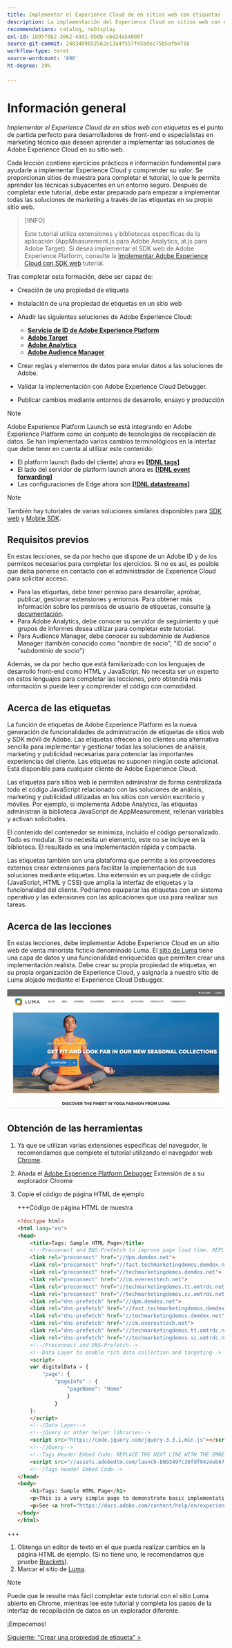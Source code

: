 ```yaml
---
title: Implementar el Experience Cloud de en sitios web con etiquetas
description: La implementación del Experience Cloud en sitios web con etiquetas es el punto de partida perfecto para desarrolladores de front-end o especialistas en marketing técnico que deseen aprender a implementar las soluciones de Adobe Experience Cloud en su sitio web.
recommendations: catalog, noDisplay
exl-id: 1b95f0b2-3062-49d1-9b0b-e6824a54008f
source-git-commit: 2483409b52562e13a4f557fe5bdec75b5afb4716
workflow-type: tm+mt
source-wordcount: '896'
ht-degree: 39%

---
```


# Información general

_Implementar el Experience Cloud de en sitios web con etiquetas_ es el punto de partida perfecto para desarrolladores de front-end o especialistas en marketing técnico que deseen aprender a implementar las soluciones de Adobe Experience Cloud en su sitio web.

Cada lección contiene ejercicios prácticos e información fundamental para ayudarle a implementar Experience Cloud y comprender su valor.  Se proporcionan sitios de muestra para completar el tutorial, lo que le permite aprender las técnicas subyacentes en un entorno seguro. Después de completar este tutorial, debe estar preparado para empezar a implementar todas las soluciones de marketing a través de las etiquetas en su propio sitio web.

>[!INFO]
>
>Este tutorial utiliza extensiones y bibliotecas específicas de la aplicación (AppMeasurement.js para Adobe Analytics, at.js para Adobe Target). Si desea implementar el SDK web de Adobe Experience Platform, consulte la [Implementar Adobe Experience Cloud con SDK web](/help/tutorial-web-sdk/overview.md) tutorial.


Tras completar esta formación, debe ser capaz de:

* Creación de una propiedad de etiqueta

* Instalación de una propiedad de etiquetas en un sitio web

* Añadir las siguientes soluciones de Adobe Experience Cloud:
   * **[Servicio de ID de Adobe Experience Platform](id-service.md)**
   * **[Adobe Target](target.md)**
   * **[Adobe Analytics](analytics.md)**
   * **[Adobe Audience Manager](audience-manager.md)**

* Crear reglas y elementos de datos para enviar datos a las soluciones de Adobe.

* Validar la implementación con Adobe Experience Cloud Debugger.

* Publicar cambios mediante entornos de desarrollo, ensayo y producción

>[!NOTE]
>
>Adobe Experience Platform Launch se está integrando en Adobe Experience Platform como un conjunto de tecnologías de recopilación de datos. Se han implementado varios cambios terminológicos en la interfaz que debe tener en cuenta al utilizar este contenido:
>
> * El platform launch (lado del cliente) ahora es **[[!DNL tags]](https://experienceleague.adobe.com/docs/experience-platform/tags/home.html?lang=es)**
> * El lado del servidor de platform launch ahora es **[[!DNL event forwarding]](https://experienceleague.adobe.com/docs/experience-platform/tags/event-forwarding/overview.html)**
> * Las configuraciones de Edge ahora son **[[!DNL datastreams]](https://experienceleague.adobe.com/docs/experience-platform/edge/fundamentals/datastreams.html?lang=es)**

>[!NOTE]
>
>También hay tutoriales de varias soluciones similares disponibles para [SDK web](../tutorial-web-sdk/overview.md) y [Mobile SDK](../tutorial-mobile-sdk/overview.md).

## Requisitos previos

En estas lecciones, se da por hecho que dispone de un Adobe ID y de los permisos necesarios para completar los ejercicios. Si no es así, es posible que deba ponerse en contacto con el administrador de Experience Cloud para solicitar acceso.

* Para las etiquetas, debe tener permiso para desarrollar, aprobar, publicar, gestionar extensiones y entornos. Para obtener más información sobre los permisos de usuario de etiquetas, consulte [la documentación](https://experienceleague.adobe.com/docs/experience-platform/tags/admin/user-permissions.html).
* Para Adobe Analytics, debe conocer su servidor de seguimiento y qué grupos de informes desea utilizar para completar este tutorial.
* Para Audience Manager, debe conocer su subdominio de Audience Manager (también conocido como &quot;nombre de socio&quot;, &quot;ID de socio&quot; o &quot;subdominio de socio&quot;)

Además, se da por hecho que está familiarizado con los lenguajes de desarrollo front-end como HTML y JavaScript. No necesita ser un experto en estos lenguajes para completar las lecciones, pero obtendrá más información si puede leer y comprender el código con comodidad.

## Acerca de las etiquetas

La función de etiquetas de Adobe Experience Platform es la nueva generación de funcionalidades de administración de etiquetas de sitios web y SDK móvil de Adobe. Las etiquetas ofrecen a los clientes una alternativa sencilla para implementar y gestionar todas las soluciones de análisis, marketing y publicidad necesarias para potenciar las importantes experiencias del cliente. Las etiquetas no suponen ningún coste adicional. Está disponible para cualquier cliente de Adobe Experience Cloud.

Las etiquetas para sitios web le permiten administrar de forma centralizada todo el código JavaScript relacionado con las soluciones de análisis, marketing y publicidad utilizadas en los sitios con versión escritorio y móviles. Por ejemplo, si implementa Adobe Analytics, las etiquetas administran la biblioteca JavaScript de AppMeasurement, rellenan variables y activan solicitudes.

El contenido del contenedor se minimiza, incluido el código personalizado. Todo es modular. Si no necesita un elemento, este no se incluye en la biblioteca. El resultado es una implementación rápida y compacta.

Las etiquetas también son una plataforma que permite a los proveedores externos crear extensiones para facilitar la implementación de sus soluciones mediante etiquetas. Una extensión es un paquete de código (JavaScript, HTML y CSS) que amplía la interfaz de etiquetas y la funcionalidad del cliente. Podríamos equiparar las etiquetas con un sistema operativo y las extensiones con las aplicaciones que usa para realizar sus tareas.

## Acerca de las lecciones

En estas lecciones, debe implementar Adobe Experience Cloud en un sitio web de venta minorista ficticio denominado Luma. El [sitio de Luma](https://luma.enablementadobe.com/content/luma/us/en.html) tiene una capa de datos y una funcionalidad enriquecidas que permiten crear una implementación realista. Debe crear su propia propiedad de etiquetas, en su propia organización de Experience Cloud, y asignarla a nuestro sitio de Luma alojado mediante el Experience Cloud Debugger.

[![Sitio web de Luma](images/overview-luma.png)](https://luma.enablementadobe.com/content/luma/us/en.html)

## Obtención de las herramientas

1. Ya que se utilizan varias extensiones específicas del navegador, le recomendamos que complete el tutorial utilizando el navegador web [Chrome](https://www.google.com/chrome/).
1. Añada el [Adobe Experience Platform Debugger](https://chromewebstore.google.com/detail/adobe-experience-platform/bfnnokhpnncpkdmbokanobigaccjkpob) Extensión de a su explorador Chrome
1. Copie el código de página HTML de ejemplo

   +++Código de página HTML de muestra

   ```html
   <!doctype html>
   <html lang="en">
   <head>
       <title>Tags: Sample HTML Page</title>
       <!--Preconnect and DNS-Prefetch to improve page load time. REPLACE "techmarketingdemos" WITH YOUR OWN AAM PARTNER ID, TARGET CLIENT CODE, AND ANALYTICS TRACKING SERVER-->
       <link rel="preconnect" href="//dpm.demdex.net">
       <link rel="preconnect" href="//fast.techmarketingdemos.demdex.net">
       <link rel="preconnect" href="//techmarketingdemos.demdex.net">
       <link rel="preconnect" href="//cm.everesttech.net">
       <link rel="preconnect" href="//techmarketingdemos.tt.omtrdc.net">
       <link rel="preconnect" href="//techmarketingdemos.sc.omtrdc.net">
       <link rel="dns-prefetch" href="//dpm.demdex.net">
       <link rel="dns-prefetch" href="//fast.techmarketingdemos.demdex.net">
       <link rel="dns-prefetch" href="//techmarketingdemos.demdex.net">
       <link rel="dns-prefetch" href="//cm.everesttech.net">
       <link rel="dns-prefetch" href="//techmarketingdemos.tt.omtrdc.net">
       <link rel="dns-prefetch" href="//techmarketingdemos.sc.omtrdc.net">
       <!--/Preconnect and DNS-Prefetch-->
       <!--Data Layer to enable rich data collection and targeting-->
       <script>
       var digitalData = {
           "page": {
               "pageInfo" : {
                   "pageName": "Home"
                   }
               }
       };
       </script>
       <!--/Data Layer-->
       <!--jQuery or other helper libraries-->
       <script src="https://code.jquery.com/jquery-3.3.1.min.js"></script>
       <!--/jQuery-->
       <!--Tags Header Embed Code: REPLACE THE NEXT LINE WITH THE EMBED CODE FROM YOUR OWN DEVELOPMENT ENVIRONMENT-->
       <script src="//assets.adobedtm.com/launch-EN93497c30fdf0424eb678d5f4ffac66dc.min.js" async></script>
       <!--/Tags Header Embed Code-->
   </head>
   <body>
       <h1>Tags: Sample HTML Page</h1>
       <p>This is a very simple page to demonstrate basic implementation concepts of Tags</p>
       <p>See <a href="https://docs.adobe.com/content/help/en/experience-cloud/implementing-in-websites-with-launch/index.html">Implementing the Experience Cloud in Websites with Tags</a> for the complete tutorial</p>
   </body>
   </html>
   ```

+++

1. Obtenga un editor de texto en el que pueda realizar cambios en la página HTML de ejemplo. (Si no tiene uno, le recomendamos que pruebe [Brackets](https://brackets.io/)).
1. Marcar el sitio de [Luma](https://luma.enablementadobe.com/content/luma/us/en.html).

>[!NOTE]
>
>Puede que le resulte más fácil completar este tutorial con el sitio Luma abierto en Chrome, mientras lee este tutorial y completa los pasos de la interfaz de recopilación de datos en un explorador diferente.

¡Empecemos!

[Siguiente: &quot;Crear una propiedad de etiqueta&quot; >](create-a-property.md)
